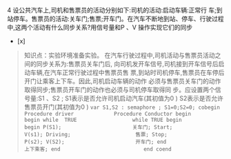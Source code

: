 4
设公共汽车上,司机和售票员的活动分别如下:司机的活动:启动车辆:正常行
车;到站停车。售票员的活动:关车门;售票;开车门。在汽车不断地到站、停车、行驶过程中,这两个活动有什么同步关系?用信号量和P 、V 操作实现它们的同步
- [x]  

> 知识点：实验环境准备实验。
> 在汽车行驶过程中,司机活动与售票员活动之间的同步关系为:售票员关车门后, 向司机发开车信号,司机接到开车信号后启动车辆,在汽车正常行驶过程中售票员售
> 票,到站时司机停车,售票员在车停后开门让乘客上下车。因此,司机启动车辆的动作 必须与售票员关车门的动作取得同步;售票员开车门的动作也必须与司机停车取得同
> 步。应设置两个信号量:S1 、S2 ;
> S1表示是否允许司机启动汽车(其初值为0 )
> S2表示是否允许售票员开门(其初值为0 )
>     ```
>     var S1,S2 : semaphore ;
>       S1=0;S2=0;
>     cobegin
>     Procedure driver             Procedure Conductor
>     begin                        begin
>      while  TRUE                  while TRUE
>      begin                        begin
>        P(S1);                       关车门;
>        Start;                       V(s1);
>        Driving;                     售票;
>        Stop;                        P(s2);
>        V(S2);                       开车门;
>      end                            上下乘客;
>     end                           end
>     coend
>     ```
>     
